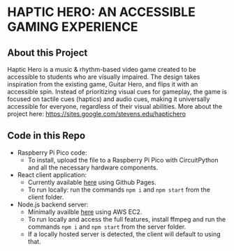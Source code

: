 # HAPTIC HERO: AN ACCESSIBLE GAMING EXPERIENCE

## About this Project
Haptic Hero is a music & rhythm-based video game created to be accessible to students who are visually impaired. The design takes inspiration from the existing game, Guitar Hero, and flips it with an accessible spin. Instead of prioritizing visual cues for gameplay, the game is focused on tactile cues (haptics) and audio cues, making it universally accessible for everyone, regardless of their visual abilities. More about the project here: https://sites.google.com/stevens.edu/haptichero

## Code in this Repo
- Raspberry Pi Pico code:
  - To install, upload the file to a Raspberry Pi Pico with CircuitPython and all the necessary hardware components. 
- React client application:
  - Currently available [here](https://www.haptichero.site) using Github Pages.
  - To run locally: run the commands `npm i` and `npm start` from the client folder.
- Node.js backend server:
  - Minimally availble [here](https://server.haptichero.site) using AWS EC2.
  - To run locally and access the full features, install ffmpeg and run the commands `npm i` and `npm start` from the server folder.
  - If a locally hosted server is detected, the client will default to using that. 
 
  
